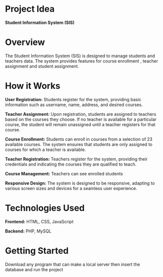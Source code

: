 # **Project Idea**
**Student Information System (SIS)**
# **Overview**

The Student Information System (SIS) is designed to manage students and teachers data. The system provides features for course enrollment , teacher assignment and student assignment.

# **How it Works**
**User Registration:** Students register for the system, providing basic information such as username, name, address, and desired courses.

**Teacher Assignment:** Upon registration, students are assigned to teachers based on the courses they choose. If no teacher is available for a particular course, the student will remain unassigned until a teacher registers for that course.

**Course Enrollment:** Students can enroll in courses from a selection of 23 available courses. The system ensures that students are only assigned to courses for which a teacher is available.

**Teacher Registration:** Teachers register for the system, providing their credentials and indicating the courses they are qualified to teach.

**Course Management:** Teachers can see enrolled students

**Responsive Design:** The system is designed to be responsive, adapting to various screen sizes and devices for a seamless user experience.

# **Technologies Used**
**Frontend:** HTML, CSS, JavaScript

**Backend:** PHP, MySQL

# **Getting Started**

Download any program that can make a local server then insert the database and run the project


